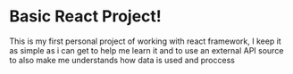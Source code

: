 # Basic React Project!
This is my first personal project of working with react framework, I keep it as simple as i can get to help me learn it and to use an external API source to also make me understands how data is used and proccess
